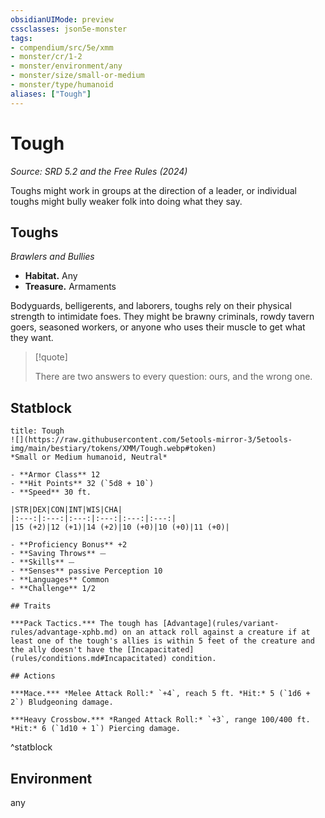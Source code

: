```yaml
---
obsidianUIMode: preview
cssclasses: json5e-monster
tags:
- compendium/src/5e/xmm
- monster/cr/1-2
- monster/environment/any
- monster/size/small-or-medium
- monster/type/humanoid
aliases: ["Tough"]
---
```

# Tough
*Source: SRD 5.2 and the Free Rules (2024)*  

Toughs might work in groups at the direction of a leader, or individual toughs might bully weaker folk into doing what they say.

## Toughs

*Brawlers and Bullies*

- **Habitat.** Any  
- **Treasure.** Armaments  

Bodyguards, belligerents, and laborers, toughs rely on their physical strength to intimidate foes. They might be brawny criminals, rowdy tavern goers, seasoned workers, or anyone who uses their muscle to get what they want.

> [!quote]  
> 
> There are two answers to every question: ours, and the wrong one.


## Statblock

```ad-statblock
title: Tough
![](https://raw.githubusercontent.com/5etools-mirror-3/5etools-img/main/bestiary/tokens/XMM/Tough.webp#token)
*Small or Medium humanoid, Neutral*

- **Armor Class** 12
- **Hit Points** 32 (`5d8 + 10`)
- **Speed** 30 ft.

|STR|DEX|CON|INT|WIS|CHA|
|:---:|:---:|:---:|:---:|:---:|:---:|
|15 (+2)|12 (+1)|14 (+2)|10 (+0)|10 (+0)|11 (+0)|

- **Proficiency Bonus** +2
- **Saving Throws** ⏤
- **Skills** ⏤
- **Senses** passive Perception 10
- **Languages** Common
- **Challenge** 1/2

## Traits

***Pack Tactics.*** The tough has [Advantage](rules/variant-rules/advantage-xphb.md) on an attack roll against a creature if at least one of the tough's allies is within 5 feet of the creature and the ally doesn't have the [Incapacitated](rules/conditions.md#Incapacitated) condition.

## Actions

***Mace.*** *Melee Attack Roll:* `+4`, reach 5 ft. *Hit:* 5 (`1d6 + 2`) Bludgeoning damage.

***Heavy Crossbow.*** *Ranged Attack Roll:* `+3`, range 100/400 ft. *Hit:* 6 (`1d10 + 1`) Piercing damage.
```
^statblock

## Environment

any